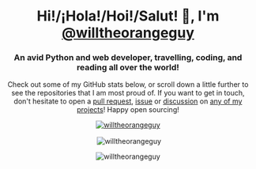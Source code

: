 <h1 align="center">Hi!/¡Hola!/Hoi!/Salut! 👋, I'm <a href="https://github.com/willtheorangeguy">@willtheorangeguy</a></h1>
<h3 align="center">An avid Python and web developer, travelling, coding, and reading all over the world!</h3>

<p align="center">Check out some of my GitHub stats below, or scroll down a little further to see the repositories that I am most proud of. If you want to get in touch, don't hesitate to open a <a href="https://docs.github.com/en/pull-requests">pull request</a>, <a href="https://docs.github.com/en/issues">issue</a> or <a href="https://docs.github.com/en/discussions">discussion</a> on <a href="https://github.com/willtheorangeguy?tab=repositories">any of my projects</a>! Happy open sourcing!</p>

<p align="center"> <a href="https://github.com/ryo-ma/github-profile-trophy"><img src="https://github-profile-trophy.vercel.app/?username=willtheorangeguy&theme=darkhub&margin-w=10&no-bg=true&column=-1" alt="willtheorangeguy"/></a></p>

<p align="center">&nbsp;<img align="center" src="https://github-readme-stats-eight-theta.vercel.app/api?username=willtheorangeguy&show_icons=true&locale=en&theme=dark" alt="willtheorangeguy" /></p>

<p align="center"><img align="center" src="https://github-readme-stats-eight-theta.vercel.app/api/top-langs?username=willtheorangeguy&show_icons=true&locale=en&theme=dark" alt="willtheorangeguy" /></p>
